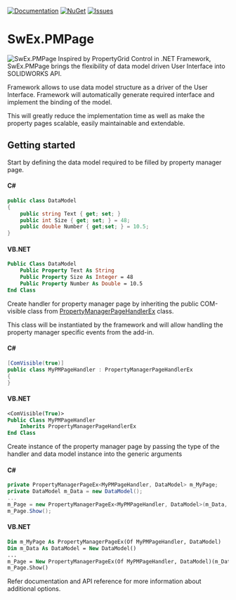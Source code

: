 [![Documentation](https://img.shields.io/badge/-Documentation-green.svg)](https://www.codestack.net/labs/solidworks/swex/pmpage/)
[![NuGet](https://img.shields.io/nuget/v/CodeStack.SwEx.PMPage.svg)](https://www.nuget.org/packages/CodeStack.SwEx.PMPage/)
[![Issues](https://img.shields.io/github/issues/codestack-net-dev/vpages-sw.svg)](https://github.com/codestack-net-dev/vpages-sw/issues)

# SwEx.PMPage
![SwEx.PMPage](https://www.codestack.net/labs/solidworks/swex/pmpage/logo.png)
Inspired by PropertyGrid Control in .NET Framework, SwEx.PMPage brings the flexibility of data model driven User Interface into SOLIDWORKS API.

Framework allows to use data model structure as a driver of the User Interface. Framework will automatically generate required interface and implement the binding of the model.

This will greatly reduce the implementation time as well as make the property pages scalable, easily maintainable and extendable.

## Getting started

Start by defining the data model required to be filled by property manager page.

#### C#
~~~ cs
public class DataModel
{
    public string Text { get; set; }
    public int Size { get; set; } = 48;
    public double Number { get;set; } = 10.5;
}
~~~

#### VB.NET
~~~ vb
Public Class DataModel
    Public Property Text As String
    Public Property Size As Integer = 48
    Public Property Number As Double = 10.5
End Class
~~~

Create handler for property manager page by inheriting the public COM-visible class from [PropertyManagerPageHandlerEx](https://docs.codestack.net/swex/pmpage/html/T_CodeStack_SwEx_PMPage_PropertyManagerPageHandlerEx.htm) class.

This class will be instantiated by the framework and will allow handling the property manager specific events from the add-in.

#### C#
~~~ cs
[ComVisible(true)]
public class MyPMPageHandler : PropertyManagerPageHandlerEx
{
}
~~~

#### VB.NET
~~~ vb
<ComVisible(True)>
Public Class MyPMPageHandler
    Inherits PropertyManagerPageHandlerEx
End Class
~~~

Create instance of the property manager page by passing the type of the handler and data model instance into the generic arguments

#### C#
~~~ cs
private PropertyManagerPageEx<MyPMPageHandler, DataModel> m_MyPage;
private DataModel m_Data = new DataModel();
...
m_Page = new PropertyManagerPageEx<MyPMPageHandler, DataModel>(m_Data, m_App);
m_Page.Show();
~~~

#### VB.NET
~~~ vb
Dim m_MyPage As PropertyManagerPageEx(Of MyPMPageHandler, DataModel)
Dim m_Data As DataModel = New DataModel()
...
m_Page = New PropertyManagerPageEx(Of MyPMPageHandler, DataModel)(m_Data, m_App)
m_Page.Show()
~~~

Refer documentation and API reference for more information about additional options.